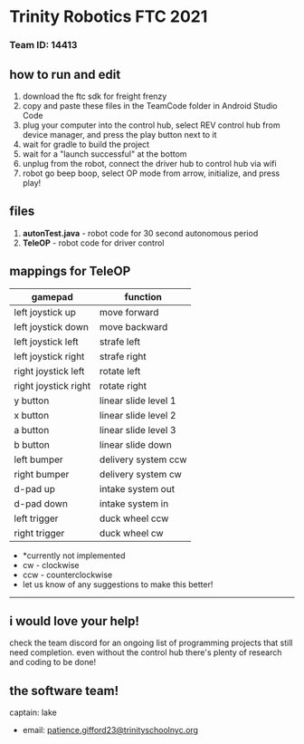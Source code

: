 # Trinity Robotics FTC 2021

### Team ID: 14413

## how to run and edit

1. download the ftc sdk for freight frenzy
2. copy and paste these files in the TeamCode folder in Android Studio Code
3. plug your computer into the control hub, select REV control hub from device manager, and press the play button next to it
4. wait for gradle to build the project
5. wait for a "launch successful" at the bottom
6. unplug from the robot, connect the driver hub to control hub via wifi
7. robot go beep boop, select OP mode from arrow, initialize, and press play!

## files

1. **autonTest.java** - robot code for 30 second autonomous period
2. **TeleOP** - robot code for driver control

## mappings for TeleOP

| gamepad              | function             |
| -------------------- | -------------------- |
| left joystick up     | move forward         |
| left joystick down   | move backward        |
| left joystick left   | strafe left          |
| left joystick right  | strafe right         |
| right joystick left  | rotate left          |
| right joystick right | rotate right         |
| y button             | linear slide level 1 |
| x button             | linear slide level 2 |
| a button             | linear slide level 3 |
| b button             | linear slide down    |
| left bumper          | delivery system ccw  |
| right bumper         | delivery system cw   |
| d-pad up             | intake system out    |
| d-pad down           | intake system in     |
| left trigger         | duck wheel ccw       |
| right trigger        | duck wheel cw        |

-   \*currently not implemented
-   cw - clockwise
-   ccw - counterclockwise
-   let us know of any suggestions to make this better!

---

## i would love your help!

check the team discord for an ongoing list of programming projects that still need completion.
even without the control hub there's plenty of research and coding to be done!

## the software team!

captain: lake

-   email: patience.gifford23@trinityschoolnyc.org

